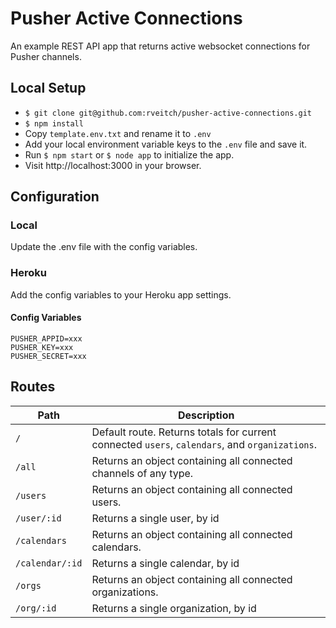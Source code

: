 # Pusher Active Connections
An example REST API app that returns active websocket connections for Pusher channels.

## Local Setup
- `$ git clone git@github.com:rveitch/pusher-active-connections.git`
- `$ npm install`
- Copy `template.env.txt` and rename it to `.env`
- Add your local environment variable keys to the `.env` file and save it.
- Run `$ npm start` or `$ node app` to initialize the app.
- Visit http://localhost:3000 in your browser.

## Configuration
### Local
Update the .env file with the config variables.

### Heroku
Add the config variables to your Heroku app settings.

#### Config Variables
```
PUSHER_APPID=xxx
PUSHER_KEY=xxx
PUSHER_SECRET=xxx
```

## Routes

|  Path            | Description |
|  --------------- | ----------- |
|  `/`             | Default route. Returns totals for current connected `users`, `calendars`, and `organizations`.  |
|  `/all`          | Returns an object containing all connected channels of any type. |
|  `/users`        | Returns an object containing all connected users. |
|  `/user/:id`     | Returns a single user, by id |
|  `/calendars`    | Returns an object containing all connected calendars. |
|  `/calendar/:id` | Returns a single calendar, by id |
|  `/orgs`         | Returns an object containing all connected organizations. |
|  `/org/:id`      | Returns a single organization, by id |
